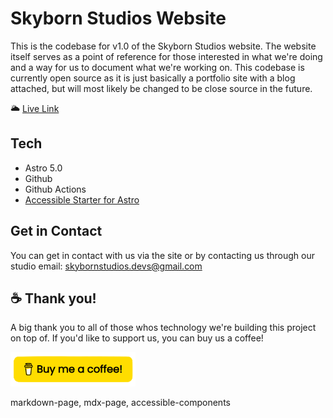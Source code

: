 # Skyborn Studios Website

This is the codebase for v1.0 of the Skyborn Studios website. The website itself serves as a point of reference for those interested in what we're doing and a way for us to document what we're working on. This codebase is currently open source as it is just basically a portfolio site with a blog attached, but will most likely be changed to be close source in the future.

🌥 [Live Link](https://skybornstudios.com/)

## Tech

- Astro 5.0
- Github
- Github Actions
- [Accessible Starter for Astro](https://github.com/markteekman/accessible-astro-starter)

## Get in Contact

You can get in contact with us via the site or by contacting us through our studio email: skybornstudios.devs@gmail.com

## ☕ Thank you!

A big thank you to all of those whos technology we're building this project on top of. If you'd like to support us, you can buy us a coffee!

[![buymeacoffee-button](/public/buy-me-a-coffee.png)](https://buymeacoffee.com/skybornstudios)



markdown-page, mdx-page, accessible-components